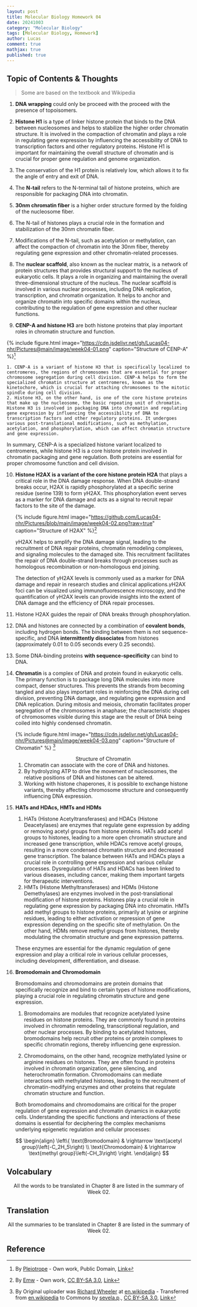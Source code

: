```yaml
---
layout: post
title: Molecular Biology Homework 04
date: 20241003
category: "Molecular Biology"
tags: [Molecular Biology, Homework]
author: Lucas
comment: true
mathjax: true
published: true
---
```



## Topic of Contents & Thoughts

> Some are based on the textbook and Wikipedia

1. **DNA wrapping** could only be proceed with the proceed with the presence of topoisomers.

2. **Histone H1** is a type of linker histone protein that binds to the DNA between nucleosomes and helps to stabilize the higher order chromatin structure. It is involved in the compaction of chromatin and plays a role in regulating gene expression by influencing the accessibility of DNA to transcription factors and other regulatory proteins. Histone H1 is important for maintaining the overall structure of chromatin and is crucial for proper gene regulation and genome organization.

3. The conservation of the H1 protein is relatively low, which allows it to fix the angle of entry and exit of DNA.

4. The **N-tail** refers to the N-terminal tail of histone proteins, which are responsible for packaging DNA into chromatin.

5. **30nm chromatin fiber** is a higher order structure formed by the folding of the nucleosome fiber. 

6. The N-tail of histones plays a crucial role in the formation and stabilization of the 30nm chromatin fiber. 

7. Modifications of the N-tail, such as acetylation or methylation, can affect the compaction of chromatin into the 30nm fiber, thereby regulating gene expression and other chromatin-related processes.

8. The **nuclear scaffold**, also known as the nuclear matrix, is a network of protein structures that provides structural support to the nucleus of eukaryotic cells. It plays a role in organizing and maintaining the overall three-dimensional structure of the nucleus. The nuclear scaffold is involved in various nuclear processes, including DNA replication, transcription, and chromatin organization. It helps to anchor and organize chromatin into specific domains within the nucleus, contributing to the regulation of gene expression and other nuclear functions.

9. **CENP-A and histone H3** are both histone proteins that play important roles in chromatin structure and function. 

  {% include figure.html image="https://cdn.jsdelivr.net/gh/Lucas04-nhr/Pictures@main/image/week04-01.png" caption="Structure of CENP-A" %}[^1]

    1. CENP-A is a variant of histone H3 that is specifically localized to centromeres, the regions of chromosomes that are essential for proper chromosome segregation during cell division. CENP-A helps to form the specialized chromatin structure at centromeres, known as the kinetochore, which is crucial for attaching chromosomes to the mitotic spindle during cell division.
    2. Histone H3, on the other hand, is one of the core histone proteins that make up the nucleosome, the basic repeating unit of chromatin. Histone H3 is involved in packaging DNA into chromatin and regulating gene expression by influencing the accessibility of DNA to transcription factors and other regulatory proteins. It undergoes various post-translational modifications, such as methylation, acetylation, and phosphorylation, which can affect chromatin structure and gene expression.

  In summary, CENP-A is a specialized histone variant localized to centromeres, while histone H3 is a core histone protein involved in chromatin packaging and gene regulation. Both proteins are essential for proper chromosome function and cell division.

10. **Histone H2AX is a variant of the core histone protein H2A** that plays a critical role in the DNA damage response. When DNA double-strand breaks occur, H2AX is rapidly phosphorylated at a specific serine residue (serine 139) to form $\gamma$H2AX. This phosphorylation event serves as a marker for DNA damage and acts as a signal to recruit repair factors to the site of the damage.

	{% include figure.html image="https://github.com/Lucas04-nhr/Pictures/blob/main/image/week04-02.png?raw=true" caption="Structure of H2AX" %}[^2]

	$\gamma$H2AX helps to amplify the DNA damage signal, leading to the recruitment of DNA repair proteins, chromatin remodeling complexes, and signaling molecules to the damaged site. This recruitment facilitates the repair of DNA double-strand breaks through processes such as homologous recombination or non-homologous end joining.

	The detection of $\gamma$H2AX levels is commonly used as a marker for DNA damage and repair in research studies and clinical applications.$\gamma$H2AX foci can be visualized using immunofluorescence microscopy, and the quantification of $\gamma$H2AX levels can provide insights into the extent of DNA damage and the efficiency of DNA repair processes.

11. Histone H2AX guides the repair of DNA breaks through phosphorylation.

12. DNA and histones are connected by a combination of **covalent bonds**, including hydrogen bonds. The binding between them is not sequence-specific, and DNA **intermittently dissociates** from histones (approximately 0.01 to 0.05 seconds every 0.25 seconds).

13. Some DNA-binding proteins **with sequence-specificity** can bind to DNA.

14. **Chromatin** is a complex of DNA and protein found in eukaryotic cells. The primary function is to package long DNA molecules into more compact, denser structures. This prevents the strands from becoming tangled and also plays important roles in reinforcing the DNA during cell division, preventing DNA damage, and regulating gene expression and DNA replication. During mitosis and meiosis, chromatin facilitates proper segregation of the chromosomes in anaphase; the characteristic shapes of chromosomes visible during this stage are the result of DNA being coiled into highly condensed chromatin.

	{% include figure.html image="https://cdn.jsdelivr.net/gh/Lucas04-nhr/Pictures@main/image/week04-03.png" caption="Structure of Chromatin" %} [^3]

	<center>Structure of Chromatin</center>

	1. Chromatin can associate with the core of DNA and histones.
	2. By hydrolyzing ATP to drive the movement of nucleosomes, the relative positions of DNA and histones can be altered.
	3. Working with histone chaperones, it is possible to exchange histone variants, thereby affecting chromosome structure and consequently influencing DNA expression.

15. **HATs and HDAcs, HMTs and HDMs**

	1. HATs (Histone Acetyltransferases) and HDACs (Histone Deacetylases) are enzymes that regulate gene expression by adding or removing acetyl groups from histone proteins. HATs add acetyl groups to histones, leading to a more open chromatin structure and increased gene transcription, while HDACs remove acetyl groups, resulting in a more condensed chromatin structure and decreased gene transcription. The balance between HATs and HDACs plays a crucial role in controlling gene expression and various cellular processes. Dysregulation of HATs and HDACs has been linked to various diseases, including cancer, making them important targets for therapeutic interventions.
	2. HMTs (Histone Methyltransferases) and HDMs (Histone Demethylases) are enzymes involved in the post-translational modification of histone proteins. Histones play a crucial role in regulating gene expression by packaging DNA into chromatin. HMTs add methyl groups to histone proteins, primarily at lysine or arginine residues, leading to either activation or repression of gene expression depending on the specific site of methylation. On the other hand, HDMs remove methyl groups from histones, thereby modulating the chromatin structure and gene expression patterns.

	These enzymes are essential for the dynamic regulation of gene expression and play a critical role in various cellular processes, including development, differentiation, and disease.

16. **Bromodomain and Chromodomain**

	Bromodomains and chromodomains are protein domains that specifically recognize and bind to certain types of histone modifications, playing a crucial role in regulating chromatin structure and gene expression.

	1. Bromodomains are modules that recognize acetylated lysine residues on histone proteins. They are commonly found in proteins involved in chromatin remodeling, transcriptional regulation, and other nuclear processes. By binding to acetylated histones, bromodomains help recruit other proteins or protein complexes to specific chromatin regions, thereby influencing gene expression.

	2. Chromodomains, on the other hand, recognize methylated lysine or arginine residues on histones. They are often found in proteins involved in chromatin organization, gene silencing, and heterochromatin formation. Chromodomains can mediate interactions with methylated histones, leading to the recruitment of chromatin-modifying enzymes and other proteins that regulate chromatin structure and function.

	Both bromodomains and chromodomains are critical for the proper regulation of gene expression and chromatin dynamics in eukaryotic cells. Understanding the specific functions and interactions of these domains is essential for deciphering the complex mechanisms underlying epigenetic regulation and cellular processes: 

$$
\begin{align}
	\left\{
		\text{Bromodomain} & \rightarrow \text{acetyl group}\left(-C_2H_5\right) \\
		\text{Chromodomain} & \rightarrow \text{methyl group}\left(-CH_3\right)
	\right.
\end{align}
$$
	



## Volcabulary

<center>All the words to be translated in Chapter 8 are listed in the summary of Week 02. </center>

## Translation

<center>All the summaries to be translated in Chapter 8 are listed in the summary of Week 02. </center>

## Reference

[^1]: By <a href="//commons.wikimedia.org/wiki/User:Pleiotrope" title="User:Pleiotrope"> Pleiotrope</a> - <span class="int-own-work" lang="en">Own work</span>, Public Domain, <a href="https://commons.wikimedia.org/w/index.php?curid=16005289">Link</a>
[^2]: By <a href="//commons.wikimedia.org/wiki/User:Emw" title="User:Emw">Emw</a> - <span class="int-own-work" lang="en">Own work</span>, <a href="https://creativecommons.org/licenses/by-sa/3.0" title="Creative Commons Attribution-Share Alike 3.0">CC BY-SA 3.0</a>, <a href="https://commons.wikimedia.org/w/index.php?curid=8814725">Link</a>
[^3]: By Original uploader was <a href="https://en.wikipedia.org/wiki/User:Zephyris" class="extiw" title="en:User:Zephyris">Richard Wheeler</a> at <a class="external text" href="https://en.wikipedia.org">en.wikipedia</a> - Transferred from <span class="plainlinks"><a class="external text" href="https://en.wikipedia.org">en.wikipedia</a></span> to Commons by <a href="//commons.wikimedia.org/wiki/User:Sevela.p" title="User:Sevela.p">sevela.p</a>., <a href="http://creativecommons.org/licenses/by-sa/3.0/" title="Creative Commons Attribution-Share Alike 3.0">CC BY-SA 3.0</a>, <a href="https://commons.wikimedia.org/w/index.php?curid=4017531">Link</a>